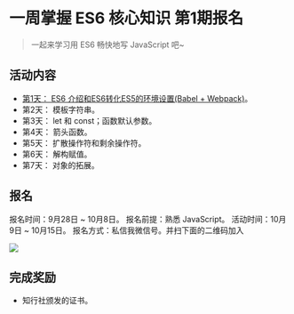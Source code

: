 # 一周掌握 ES6 核心知识 第1期报名
> 一起来学习用 ES6 畅快地写 JavaScript 吧~

## 活动内容
* [第1天： ES6 介绍和ES6转化ES5的环境设置(Babel + Webpack)](http://www.jianshu.com/p/c0c913292c5e)。
* 第2天： 模板字符串。
* 第3天： let 和 const；函数默认参数。
* 第4天： 箭头函数。
* 第5天： 扩散操作符和剩余操作符。
* 第6天： 解构赋值。
* 第7天： 对象的拓展。

## 报名
报名时间：9月28日 ~ 10月8日。
报名前提：熟悉 JavaScript。
活动时间：10月9日 ~ 10月15日。
报名方式：私信我微信号。并扫下面的二维码加入

![](http://upload-images.jianshu.io/upload_images/7219342-9735b48f54935c95.png?imageMogr2/auto-orient/strip%7CimageView2/2/w/1240)


## 完成奖励
* 知行社颁发的证书。